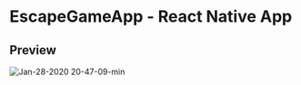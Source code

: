 # EscapeGameApp - React Native App

## Preview

![Jan-28-2020 20-47-09-min](https://user-images.githubusercontent.com/56254199/73299492-95007800-420f-11ea-8d88-54e81594b239.gif)
